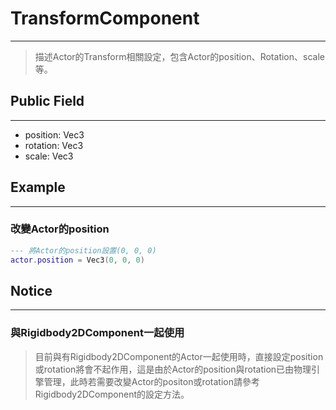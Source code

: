 # TransformComponent

---

> 描述Actor的Transform相關設定，包含Actor的position、Rotation、scale等。

## Public Field

---

+ position: Vec3
+ rotation: Vec3
+ scale: Vec3

## Example

---

### 改變Actor的position

```lua
--- 將Actor的position設置(0, 0, 0)
actor.position = Vec3(0, 0, 0)
```

## Notice

---

### 與Rigidbody2DComponent一起使用

> 目前與有Rigidbody2DComponent的Actor一起使用時，直接設定position或rotation將會不起作用，這是由於Actor的position與rotation已由物理引擎管理，此時若需要改變Actor的positon或rotation請參考Rigidbody2DComponent的設定方法。
